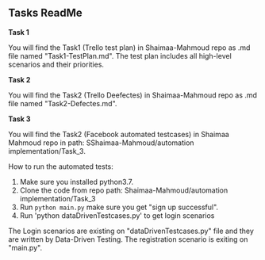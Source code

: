 ## Tasks ReadMe
**Task 1**

You will find the Task1 (Trello test plan) in Shaimaa-Mahmoud repo as .md file named "Task1-TestPlan.md".
The test plan includes all high-level scenarios and their priorities.


**Task 2**

You will find the Task2 (Trello Deefectes) in Shaimaa-Mahmoud repo as .md file named "Task2-Defectes.md".

**Task 3**

You will find the Task2 (Facebook automated testcases) in Shaimaa Mahmoud repo in path: SShaimaa-Mahmoud/automation implementation/Task_3.

How to run the automated tests:

1. Make sure you installed python3.7.
3. Clone the code from repo path: Shaimaa-Mahmoud/automation implementation/Task_3
4. Run `python main.py` make sure you get "sign up successful".
5. Run  'python dataDrivenTestcases.py' to get login scenarios

The Login scenarios are existing on "dataDrivenTestcases.py" file and they are written by Data-Driven Testing.
The registration scenario is exiting on "main.py".
